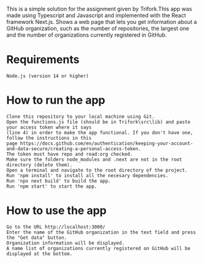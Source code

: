 This is a simple solution for the assignment given by Trifork.This app was made using Typescript and Javascript and implemented with the React framework Next.js. Shows a web page that lets you get information about a GitHub organization, such as the number of repositories, the largest one and the number of organizations currently registered in GitHub.

# Requirements
    Node.js (version 14 or higher)

# How to run the app
    Clone this repository to your local machine using Git.
    Open the functions.js file (should be in Trifork\src\lib) and paste your access token where it says 
    (line 4) in order to make the app functional. If you don't have one, follow the instructions in this 
    page https://docs.github.com/en/authentication/keeping-your-account-and-data-secure/creating-a-personal-access-token. 
    The token must have repo and read:org checked.
    Make sure the folders node_modules and .next are not in the root directory (delete them).
    Open a terminal and navigate to the root directory of the project.
    Run 'npm install' to install all the necesary dependencies.
    Run 'npx next build' to build the app.
    Run 'npm start' to start the app.

# How to use the app
    Go to the URL http://localhost:3000/
    Enter the name of the GitHub organization in the text field and press the "Get data" button.
    Organization information will be displayed.
    A name list of organizations currently registered on GitHub will be displayed at the bottom.
